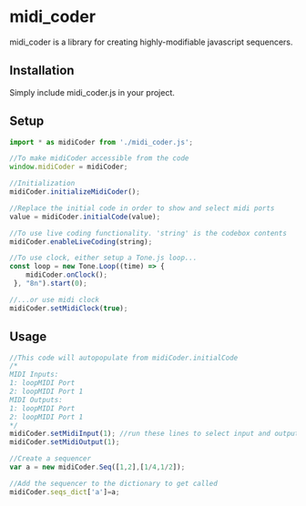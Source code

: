 # midi_coder

midi_coder is a library for creating highly-modifiable javascript sequencers.

## Installation

Simply include midi_coder.js in your project.

## Setup

```javascript
import * as midiCoder from './midi_coder.js';

//To make midiCoder accessible from the code
window.midiCoder = midiCoder;

//Initialization
midiCoder.initializeMidiCoder();

//Replace the initial code in order to show and select midi ports
value = midiCoder.initialCode(value);

//To use live coding functionality. 'string' is the codebox contents
midiCoder.enableLiveCoding(string);

//To use clock, either setup a Tone.js loop...
const loop = new Tone.Loop((time) => {
 	midiCoder.onClock();
 }, "8n").start(0);

//...or use midi clock
midiCoder.setMidiClock(true);


```


## Usage

```javascript
//This code will autopopulate from midiCoder.initialCode
/*
MIDI Inputs:
1: loopMIDI Port
2: loopMIDI Port 1
MIDI Outputs:
1: loopMIDI Port
2: loopMIDI Port 1
*/
midiCoder.setMidiInput(1); //run these lines to select input and output
midiCoder.setMidiOutput(1);

//Create a sequencer
var a = new midiCoder.Seq([1,2],[1/4,1/2]);

//Add the sequencer to the dictionary to get called
midiCoder.seqs_dict['a']=a;

```
